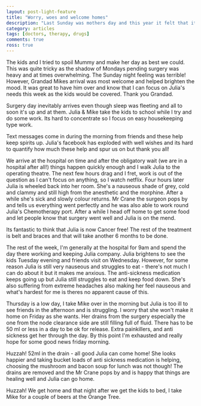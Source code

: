 ```yaml
---
layout: post-light-feature
title: "Worry, woes and welcome homes"
description: "Last Sunday was mothers day and this year it felt that it had felt like it had extra special meaning."
category: articles
tags: [doctors, therapy, drugs]
comments: true
ross: true
---
```


The kids and I tried to spoil Mummy and make her day as best we could. This was quite tricky as the shadow of Mondays pending surgery was heavy and at times overwhelming. The Sunday night feeling was terrible!  However,  Grandad Mikes arrival was most welcome and helped brighten the mood. It was great to have him over and know that I can focus on Julia's needs this week as the kids would be covered.  Thank you Grandad.

Surgery day inevitably arrives even though sleep was fleeting and all to soon it's up and at them. Julia & Mike take the kids to school while I try and do some work. Its hard to concentrate so I focus on easy housekeeping type work.

Text messages come in during the morning from friends and these help keep spirits up.  Julia's facebook has exploded with well wishes and its hard to quantify how much these help and spur us on but thank you all!

We arrive at the hospital on time and after the obligatory wait (we are in a hospital after all!) things happen quickly enough and I walk Julia to the operating theatre. The next few hours drag and I fret, work is out of the question as I can't focus on anything, so I watch netflix. Four hours later Julia is wheeled back into her room. She's a nauseous shade of grey, cold and clammy and still high from the anesthetic and the morphine. After a while she's sick and slowly colour returns. Mr Crane the surgeon pops by and tells us everything went perfectly and he was also able to work round Julia's Chemotherapy port. After a while I head off home to get some food and let people know that surgery went well and Julia is on the mend.

Its fantastic to think that Julia is now Cancer free! The rest of the treatment is belt and braces and that will take another 6 months to be done.

The rest of the week, I'm generally at the hospital for 9am and spend the day there working and keeping Julia company. Julia brightens to see the kids Tuesday evening and friends visit on Wednesday. However, for some reason Julia is still very nauseous and struggles to eat - there's not much I can do about it but it makes me anxious. The anti-sickness medication keeps going up but Julia still struggles to eat and keep food down. She's also suffering from extreme headaches also making her feel nauseous and what's hardest for me is theres no apparent cause of this.

Thursday is a low day, I take Mike over in the morning but Julia is too ill to see friends in the afternoon and is struggling. I worry that she won't make it home on Friday as she wants. Her drains from the surgery especially the one from the node clearance side are still filling full of fluid. There has to be 50 ml or less in a day to be ok for release. Extra painkillers, and anti sickness get her through the day. By this point I'm exhausted and really hope for some good news friday morning.

Huzzah! 52ml in the drain - all good Julia can come home! She looks happier and taking bucket loads of anti sickness medication is helping, choosing the mushroom and bacon soup for lunch was not though! The drains are removed and the Mr Crane pops by and is happy that things are healing well and Julia can go home.

Huzzah! We get home and that night after we get the kids to bed, I take Mike for a couple of beers at the Orange Tree.
